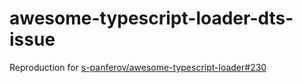 # awesome-typescript-loader-dts-issue

Reproduction for [s-panferov/awesome-typescript-loader#230](https://github.com/s-panferov/awesome-typescript-loader/issues/230)
